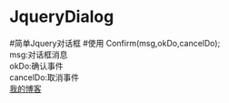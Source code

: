 # JqueryDialog
#简单Jquery对话框
#使用
Confirm(msg,okDo,cancelDo);<br/>
msg:对话框消息<br/>
okDo:确认事件<br/>
cancelDo:取消事件<br/>
[我的博客](www.baidu.com)
